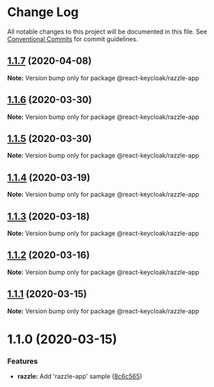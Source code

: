 # Change Log

All notable changes to this project will be documented in this file.
See [Conventional Commits](https://conventionalcommits.org) for commit guidelines.

## [1.1.7](https://github.com/panz3r/react-keycloak/compare/@react-keycloak/razzle-app@1.1.6...@react-keycloak/razzle-app@1.1.7) (2020-04-08)

**Note:** Version bump only for package @react-keycloak/razzle-app





## [1.1.6](https://github.com/panz3r/react-keycloak/compare/@react-keycloak/razzle-app@1.1.5...@react-keycloak/razzle-app@1.1.6) (2020-03-30)

**Note:** Version bump only for package @react-keycloak/razzle-app





## [1.1.5](https://github.com/panz3r/react-keycloak/compare/@react-keycloak/razzle-app@1.1.4...@react-keycloak/razzle-app@1.1.5) (2020-03-30)

**Note:** Version bump only for package @react-keycloak/razzle-app





## [1.1.4](https://github.com/panz3r/react-keycloak/compare/@react-keycloak/razzle-app@1.1.3...@react-keycloak/razzle-app@1.1.4) (2020-03-19)

**Note:** Version bump only for package @react-keycloak/razzle-app





## [1.1.3](https://github.com/panz3r/react-keycloak/compare/@react-keycloak/razzle-app@1.1.2...@react-keycloak/razzle-app@1.1.3) (2020-03-18)

**Note:** Version bump only for package @react-keycloak/razzle-app





## [1.1.2](https://github.com/panz3r/react-keycloak/compare/@react-keycloak/razzle-app@1.1.1...@react-keycloak/razzle-app@1.1.2) (2020-03-16)

**Note:** Version bump only for package @react-keycloak/razzle-app





## [1.1.1](https://github.com/panz3r/react-keycloak/compare/@react-keycloak/razzle-app@1.1.0...@react-keycloak/razzle-app@1.1.1) (2020-03-15)

**Note:** Version bump only for package @react-keycloak/razzle-app





# 1.1.0 (2020-03-15)


### Features

* **razzle:** Add 'razzle-app' sample ([8c6c565](https://github.com/panz3r/react-keycloak/commit/8c6c5654889c30d1e63efa05c7125a22e1297763))

